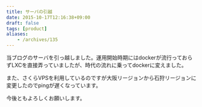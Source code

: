 ```yaml
---
title: サーバの引越
date: 2015-10-17T12:16:38+09:00
draft: false
tags: [product]
aliases:
    - /archives/135
---
```


当ブログのサーバを引っ越しました。運用開始時期にはdockerが流行っておらずLXCを直接弄っていましたが、時代の流れに乗ってdockerに変えました。

また、さくらVPSを利用しているのですが大阪リージョンから石狩リージョンに変更したのでpingが遅くなっています。

今後ともよろしくお願いします。

